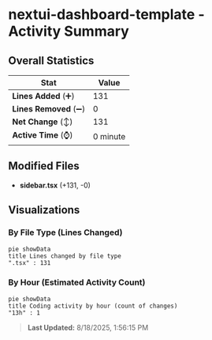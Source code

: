 # nextui-dashboard-template - Activity Summary 

## Overall Statistics

| Stat                   | Value                                                             |
| ---------------------- | ----------------------------------------------------------------- |
| **Lines Added** (➕)   | 131                                          |
| **Lines Removed** (➖) | 0                                        |
| **Net Change** (↕)    | 131                |
| **Active Time** (⌚)   | 0 minute |


## Modified Files
- **sidebar.tsx** (+131, -0)

## Visualizations

### By File Type (Lines Changed)

```mermaid
pie showData
title Lines changed by file type
".tsx" : 131
```

### By Hour (Estimated Activity Count)

```mermaid
pie showData
title Coding activity by hour (count of changes)
"13h" : 1
```


> **Last Updated:** 8/18/2025, 1:56:15 PM